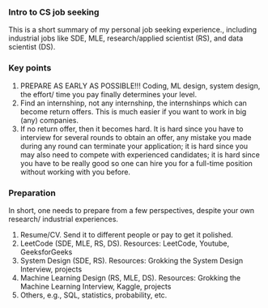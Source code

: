 ### Intro to CS job seeking

This is a short summary of my personal job seeking experience., including industrial jobs like SDE, MLE, research/applied scientist (RS), and data scientist (DS).

### Key points
1) PREPARE AS EARLY AS POSSIBLE!!! Coding, ML design, system design, the effort/ time you pay finally determines your level.
2) Find an internshinp, not any internshinp, the internshinps which can become return offers. This is much easier if you want to work in big (any) companies.
3) If no return offer, then it becomes hard. It is hard since you have to interview for several rounds to obtain an offer, any mistake you made during any round can terminate your application; it is hard since you may also need to compete with experienced candidates; it is hard since you have to be really good so one can hire you for a full-time position without working with you before.

### Preparation
In short, one needs to prepare from a few perspectives, despite your own research/ industrial experiences.

1) Resume/CV. Send it to different people or pay to get it polished.
2) LeetCode (SDE, MLE, RS, DS). Resources: LeetCode, Youtube, GeeksforGeeks
3) System Design (SDE, RS). Resources: Grokking the System Design Interview, projects
4) Machine Learning Design (RS, MLE, DS). Resources: Grokking the Machine Learning Interview, Kaggle, projects
5) Others, e.g., SQL, statistics, probability, etc. 
